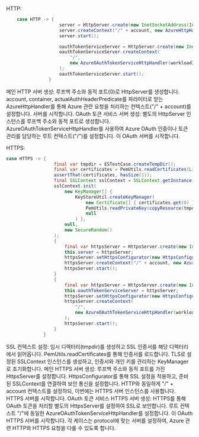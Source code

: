 HTTP:
```java
    case HTTP -> {
                    server = HttpServer.create(new InetSocketAddress(InetAddress.getLoopbackAddress(), 0), 0);
                    server.createContext("/" + account, new AzureHttpHandler(account, container, actualAuthHeaderPredicate));
                    server.start();

                    oauthTokenServiceServer = HttpServer.create(new InetSocketAddress(InetAddress.getLoopbackAddress(), 0), 0);
                    oauthTokenServiceServer.createContext(
                        "/",
                        new AzureOAuthTokenServiceHttpHandler(workloadIdentityBearerToken, federatedToken, tenantId, clientId)
                    );
                    oauthTokenServiceServer.start();
                }
```
메인 HTTP 서버 생성:
루프백 주소와 동적 포트(0)로 HttpServer를 생성합니다.
account, container, actualAuthHeaderPredicate를 파라미터로 받는 AzureHttpHandler를 통해 Azure 관련 요청을 처리하는 컨텍스트("/" + account)를 설정합니다.
서버를 시작합니다.
OAuth 토큰 서비스 서버 생성:
별도의 HttpServer 인스턴스를 루프백 주소와 동적 포트로 생성합니다.
AzureOAuthTokenServiceHttpHandler를 사용하여 Azure OAuth 인증이나 토큰 관리를 담당하는 루트 컨텍스트("/")를 설정합니다.
이 OAuth 서버를 시작합니다.

  
HTTPS:
  ```java
  case HTTPS -> {
                    final var tmpdir = ESTestCase.createTempDir();
                    final var certificates = PemUtils.readCertificates(List.of(copyResource(tmpdir, "azure-http-fixture.pem")));
                    assertThat(certificates, hasSize(1));
                    final SSLContext sslContext = SSLContext.getInstance("TLS");
                    sslContext.init(
                        new KeyManager[] {
                            KeyStoreUtil.createKeyManager(
                                new Certificate[] { certificates.get(0) },
                                PemUtils.readPrivateKey(copyResource(tmpdir, "azure-http-fixture.key"), () -> null),
                                null
                            ) },
                        null,
                        new SecureRandom()
                    );
                    {
                        final var httpsServer = HttpsServer.create(new InetSocketAddress(InetAddress.getLoopbackAddress(), 0), 0);
                        this.server = httpsServer;
                        httpsServer.setHttpsConfigurator(new HttpsConfigurator(sslContext));
                        httpsServer.createContext("/" + account, new AzureHttpHandler(account, container, actualAuthHeaderPredicate));
                        httpsServer.start();
                    }
                    {
                        final var httpsServer = HttpsServer.create(new InetSocketAddress(InetAddress.getLoopbackAddress(), 0), 0);
                        this.oauthTokenServiceServer = httpsServer;
                        httpsServer.setHttpsConfigurator(new HttpsConfigurator(sslContext));
                        httpsServer.createContext(
                            "/",
                            new AzureOAuthTokenServiceHttpHandler(workloadIdentityBearerToken, federatedToken, tenantId, clientId)
                        );
                        httpsServer.start();
                    }
                }
```

SSL 컨텍스트 설정:
임시 디렉터리(tmpdir)를 생성하고 SSL 인증서를 해당 디렉터리에서 읽어옵니다.
PemUtils.readCertificates를 통해 인증서를 로드합니다.
TLS로 설정된 SSLContext 인스턴스를 생성하고, 인증서와 개인 키를 관리하는 KeyManager로 초기화합니다.
메인 HTTPS 서버 생성:
루프백 주소와 동적 포트를 가진 HttpsServer를 설정합니다.
HttpsConfigurator를 통해 SSL 설정을 적용하고, 준비된 SSLContext를 연결하여 보안 통신을 설정합니다.
HTTP와 동일하게 "/" + account 컨텍스트를 설정하되, 이번에는 HTTPS 서버 인스턴스를 사용합니다.
HTTPS 서버를 시작합니다.
OAuth 토큰 서비스 HTTPS 서버 생성:
HTTPS를 통해 OAuth 토큰을 처리할 별도의 HttpsServer를 설정하여 SSL로 보안합니다.
루트 컨텍스트 "/"에 동일한 AzureOAuthTokenServiceHttpHandler를 설정합니다.
이 OAuth HTTPS 서버를 시작합니다.
각 케이스는 protocol에 맞는 서버를 설정하여, Azure 관련 HTTP와 HTTPS 요청을 다룰 수 있도록 합니다.


                  
